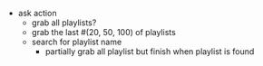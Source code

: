 * ask action 
    - grab all playlists?
    - grab the last #(20, 50, 100) of playlists
    - search for playlist name
        - partially grab all playlist but finish when playlist is found
